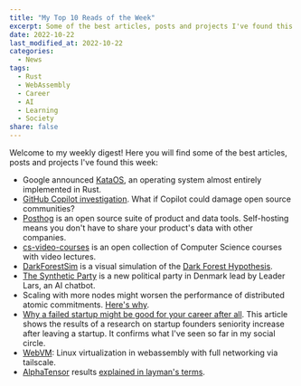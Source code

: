 ```yaml
---
title: "My Top 10 Reads of the Week"
excerpt: Some of the best articles, posts and projects I've found this week.
date: 2022-10-22
last_modified_at: 2022-10-22
categories:
  - News
tags:
  - Rust
  - WebAssembly
  - Career
  - AI
  - Learning
  - Society
share: false
---
```


Welcome to my weekly digest! Here you will find some of the best articles, posts and projects I've found this week:

- Google announced [KataOS](https://opensource.googleblog.com/2022/10/announcing-kataos-and-sparrow.html), an operating system almost entirely implemented in Rust.
- [GitHub Copi­lot inves­ti­ga­tion](https://githubcopilotinvestigation.com/). What if Copilot could damage open source communities?
- [Posthog](https://posthog.com/) is an open source suite of product and data tools. Self-hosting means you don't have to share your product's data with other companies.
- [cs-video-courses](https://github.com/Developer-Y/cs-video-courses) is an open collection of Computer Science courses with video lectures.
- [DarkForestSim](https://www.evangelosscifi.com/home/darkforestsim) is a visual simulation of the [Dark Forest Hypothesis](https://en.wikipedia.org/wiki/Dark_forest_hypothesis).
- [The Synthetic Party](https://futurism.com/political-party-led-by-artificial-intelligence) is a new political party in Denmark lead by Leader Lars, an AI chatbot.
- Scaling with more nodes might worsen the performance of distributed atomic commitments. [Here's why](https://brooker.co.za/blog/2022/10/04/commitment.html).
- [Why a failed startup might be good for your career after all](https://hbswk.hbs.edu/item/why-a-failed-startup-might-be-good-for-your-career-after-all). This article shows the results of a research on startup founders seniority increase after leaving a startup. It confirms what I've seen so far in my social circle.
- [WebVM](https://leaningtech.com/webvm-virtual-machine-with-networking-via-tailscale/): Linux virtualization in webassembly with full networking via tailscale.
- [AlphaTensor](https://github.com/deepmind/alphatensor) results [explained in layman's terms](https://fgiesen.wordpress.com/2022/10/06/on-alphatensors-new-matrix-multiplication-algorithms/).